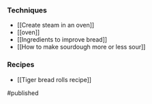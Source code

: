 ### Techniques
- [[Create steam in an oven]]
- [[oven]]
- [[Ingredients to improve bread]]
- [[How to make sourdough more or less sour]]

### Recipes
- [[Tiger bread rolls recipe]]

#published 
